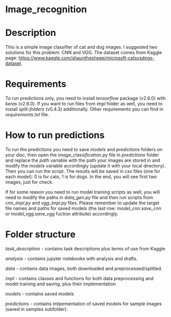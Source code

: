 # Image_recognition
# Description
This is a simple image classifier of cat and dog images. I suggested two solutions for this problem: CNN and VGG. 
The dataset comes from Kaggle page: https://www.kaggle.com/shaunthesheep/microsoft-catsvsdogs-dataset.

# Requirements
To run predictions only, you need to install *tensorflow* package (v2.6.0) with *keras* (v2.6.0). If you want to run files from *impl* folder as well, you need to install *split-folders* (v0.4.3) additionally. Other requirements you can find in *requirements.txt* file.

# How to run predictions
To run the predictions you need to save *models* and *predictions* folders on your disc, then open the *image_classification.py* file in *predictions* folder and replace the *path* variable with the path your images are stored in and modify the *models* variable accordingly (update it with your local directory).
Then you can run the script. The results will be saved in csv files (one for each model): 0 is for cats, 1 is for dogs.
In the end, you will see first two images, just for check.

If for some reason you need to run model training scripts as well, you will need to modify the paths in *data_gen.py* file and then run scripts from *cnn_impl.py* and *vgg_impl.py* files. Please remember to update the target file names and paths for saved models (the last row: *model_cnn.save_cnn* or *model_vgg.save_vgg* fuction attribute) accordingly.

# Folder structure
*task_description* - contains task descriptions plus terms of use from Kaggle

*analysis* - contains jupyter notebooks with analysis and drafts.

*data* - contains data images, both downloaded and preprocessed/splitted.

*impl* - contains classes and functions for both data preprocessing and model training and saving, plus their implementation

*models* - contains saved models

*predictions* - contains imlpementation of saved models for sample images (saved in samples subfolder).



